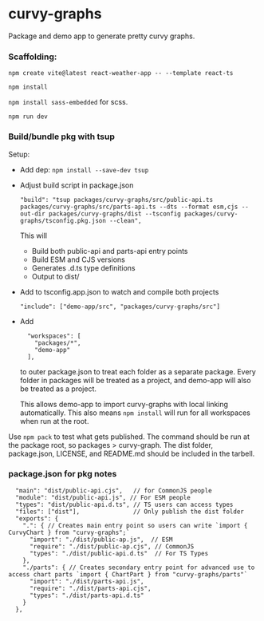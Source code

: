 # curvy-graphs
Package and demo app to generate pretty curvy graphs.

### Scaffolding:
`npm create vite@latest react-weather-app -- --template react-ts`

`npm install`

`npm install sass-embedded` for scss.

`npm run dev`

### Build/bundle pkg with tsup
Setup:
- Add dep: `npm install --save-dev tsup`
- Adjust build script in package.json 
  ```
  "build": "tsup packages/curvy-graphs/src/public-api.ts packages/curvy-graphs/src/parts-api.ts --dts --format esm,cjs --out-dir packages/curvy-graphs/dist --tsconfig packages/curvy-graphs/tsconfig.pkg.json --clean",
  ```

  This will
   - Build both public-api and parts-api entry points 
   - Build ESM and CJS versions
   - Generates .d.ts type definitions
   - Output to dist/

- Add to tsconfig.app.json to watch and compile both projects
  ```
  "include": ["demo-app/src", "packages/curvy-graphs/src"]
  ```
- Add
  ```
    "workspaces": [
      "packages/*",
      "demo-app"
    ],
  ```
  to outer package.json to treat each folder as a separate package. Every folder in packages will be treated as a project, and demo-app will also be treated as a project.

  This allows demo-app to import curvy-graphs with local linking automatically. This also means `npm install` will run for all workspaces when run at the root.

Use `npm pack` to test what gets published. The command should be run at the package root, so packages > curvy-graph. The dist folder, package.json, LICENSE, and README.md should be included in the tarbell.

### package.json for pkg notes
```JSONC
  "main": "dist/public-api.cjs",   // for CommonJS people
  "module": "dist/public-api.js", // For ESM people
  "types": "dist/public-api.d.ts", // TS users can access types
  "files": ["dist"],               // Only publish the dist folder
  "exports": {
    ".": { // Creates main entry point so users can write `import { CurvyChart } from "curvy-graphs";`
      "import": "./dist/public-ap.js",  // ESM
      "require": "./dist/public-ap.cjs", // CommonJS
      "types": "./dist/public-api.d.ts"  // For TS Types
    },
    "./parts": { // Creates secondary entry point for advanced use to access chart parts `import { ChartPart } from "curvy-graphs/parts"`
      "import": "./dist/parts-api.js",
      "require": "./dist/parts-api.cjs",
      "types": "./dist/parts-api.d.ts"
    }
  },
```